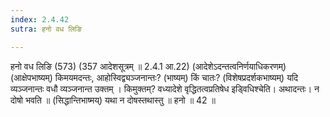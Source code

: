 ```yaml
---
index: 2.4.42
sutra: हनो वध लिङि

---
```

हनो वध लिङि (573) (357 आदेशसूत्रम् ॥ 2.4.1 आ.22) (आदेशेऽदन्तत्वनिर्णयाधिकरणम्) (आक्षेपभाष्यम्) किमयमदन्तः, आहोस्विद्व्यञ्जनान्तः? (भाष्यम्) किं चातः? (विशेषप्रदर्शकभाष्यम्) यदि व्यञ्जनान्तः वधौ व्यञ्जनान्त उक्तम् । किमुक्तम्? वध्यादेशे वृद्धितत्वप्रतिषेध इडि्वधिश्चेति। अथादन्तः। न दोषो भवति ॥ (सिद्धान्तिभाष्मय्) यथा न दोषस्तथास्तु ॥ हनो ॥ 42 ॥
